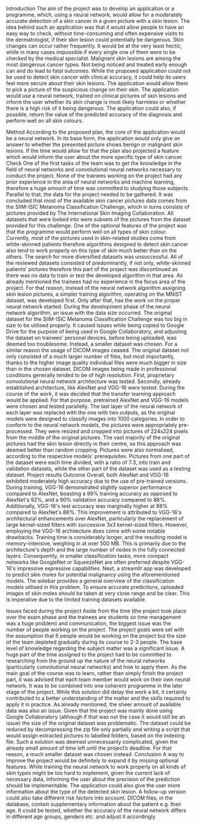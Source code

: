 Introduction
The aim of the project was to develop an application or a programme, which, using a neural network, would allow for a moderately accurate detection of a skin cancer in a given picture with a skin lesion.
The idea behind such an application was that it would allow people to have an easy way to check, without time-consuming and often expensive visits to the dermatologist, if their skin lesion could potentially be dangerous. Skin changes can occur rather frequently. It would be at the very least hectic, while in many cases impossible if every single one of them were to be checked by the medical specialist. Malignant skin lesions are among the most dangerous cancer types. Not being noticed and treated early enough can and do lead to fatal outcomes.
While the proposed application could not be used to detect skin cancer with clinical accuracy, it could help its users feel more secure about their skin lesions. The application would allow them to pick a picture of the suspicious change on their skin. The application would use a neural network, trained on clinical pictures of skin lesions and inform the user whether its skin change is most likely harmless or whether there is a high risk of it being dangerous. The application could also, if possible, return the value of the predicted accuracy of the diagnosis and perform well on all skin colours.

Method
According to the proposed plan, the core of the application would be a neural network. In its base form, the application would only give an answer to whether the presented picture shows benign or malignant skin lesions. If the time would allow for that the plan also projected a feature which would inform the user about the more specific type of skin cancer.
Check
One of the first tasks of the team was to get the knowledge in the field of neural networks and convolutional neural networks necessary to conduct the project. None of the trainees working on the project had any prior experience in the area of neural networks and machine learning, therefore a huge amount of time was committed to studying those subjects.
Parallel to that, the data for the project needed to be gathered. It was concluded that most of the  available skin cancer pictures data comes from the SIIM-ISIC Melanoma Classification Challenge, which in turns consists of pictures provided by The International Skin Imaging Collaboration​. All datasets that were looked into were subsets of the pictures from the dataset provided for this challenge.
One of the optional features of the project was that the programme would perform well on all types of skin colour. Currently, most of the pictures used in skin-related studies come from white-skinned patients therefore algorithms designed to detect skin cancer also tend to work properly on this type of skin much better than on the others. The search for more diversified datasets was unsuccessful. All of the reviewed datasets consisted of predominantly, if not only, white-skinned patients’ pictures  therefore this part of the project was discontinued as there was no data to train or test the developed algorithm in that area.
As already mentioned the trainees had no experience in the focus area of the project. For that reason, instead of the neural network algorithm assigning skin lesion pictures, a simpler training algorithm, operating on the MNIST dataset, was developed first. Only after that, has the work on the proper neural network started.
During the development phase of the neural network algorithm, an issue with the data size occurred. The original dataset for the SIIM-ISIC Melanoma Classification Challenge was too big in size to be utilised properly. It caused issues while being copied to Google Drive for the purpose of being used in Google Collaboratory, and adjusting the dataset on trainees' personal devices, before being uploaded, was deemed too troublesome. Instead, a smaller dataset was chosen. For a similar reason the usage of DICOM images ceased. The original dataset not only consisted of a much larger number of files, but most importantly, thanks to the higher image quality individual files were much bigger in size than in the chosen dataset. DICOM images being made in professional conditions generally tended to be of high resolution.
First, proprietary convolutional neural network architecture was tested. Secondly, already established architecture, like AlexNet and VGG-16 were tested. During the course of the work, it was decided that the transfer learning approach would be applied. For that purpose, pretrained AlexNet and VGG-16 models were chosen and tested parallelly. The last layer of the neural network of each layer was replaced with the one with two outputs, as the original models were designed to classify images into 1000 categories.
In order to conform to the neural network models, the pictures were appropriately pre-processed. They were resized and cropped into pictures of 224x224 pixels from the middle of the original pictures. The vast majority of the original pictures had the skin lesion directly in their centre, so this approach was deemed better than random cropping. Pictures were also normalised, according to the respective models' prerequisites. Pictures from one part of the dataset were each time divided, with a ratio of 7:3, into train and validation datasets, while the other part of the dataset was used as a testing dataset.
Project results
Outcome
Overall, both AlexNet and VGG-16 exhibited moderately high accuracy due to the use of pre-trained versions. During training, VGG-16 demonstrated slightly superior performance compared to AlexNet, boasting a 99% training accuracy as opposed to AlexNet's 92%, and a 90% validation accuracy compared to 86%. Additionally, VGG-16's test accuracy was marginally higher at 89% compared to AlexNet's 86%. This improvement is attributed to VGG-16's architectural enhancements over AlexNet, particularly the replacement of large kernel-sized filters with successive 3x3 kernel-sized filters.
However, employing the VGG-16 architecture does come with some notable drawbacks. Training time is considerably longer, and the resulting model is memory-intensive, weighing in at over 500 MB. This is primarily due to the architecture's depth and the large number of nodes in the fully connected layers. Consequently, in smaller classification tasks, more compact networks like GoogleNet or SqueezeNet are often preferred despite VGG-16's impressive expressive capabilities.
Next, a streamlit app was developed to predict skin moles for potential malignancy using the aforementioned models. The sidebar provides a general overview of the classification models utilised in this problem. To ensure accurate predictions, uploaded images of skin moles should be taken at very close range and be clear. This is imperative due to the limited training datasets available.

Issues faced during the project
Aside from the time (the project took place over the exam phase and the trainees are students so time management was a huge problem) and communication, the biggest issue was the number of people working on the project. The project goals were set with the assumption that 6 people would be working on the project but the size of the team depleted gradually during its course to 2-3 people.
The base level of knowledge regarding the subject matter was a significant issue. A huge part of the time assigned to the project had to be committed to researching from the ground up the nature of the neural networks (particularly convolutional neural networks) and how to apply them. As the main goal of the course was to learn, rather than simply finish the project part, it was advised that each team member would work on their own neural network. It was to be combined into one coherent programme in the later stage of the project. While this solution did delay the work a bit, it certainly contributed to a better understanding of the matter and the skills required to apply it in practice.
As already mentioned, the sheer amount of available data was also an issue. Given that the project was mainly done using Google Collaboratory (although if that was not the case it would still be an issue) the size of the original dataset was problematic. The dataset could be reduced by decompressing the zip file only partially and writing a script that would assign extracted pictures to labelled folders, based on the indexing file. Such a solution was deemed unnecessarily complicated, given the already small amount of time left until the project’s deadline. For that reason, a much smaller dataset was chosen instead.
Conclusion
A way to improve the project would be definitely to expand it by missing optional features. While training the neural network to work properly on all kinds of skin types might be too hard to implement, given the current lack of necessary data, informing the user about the precision of the prediction should be implementable. The application could also give the user more information about the type of the detected skin lesion.
A follow-up version could also take different risk factors into account. DICOM files, in the database, contain supplementary information about the patient e.g. their age. It could be tested, whether the accuracy of the neural network differs in different age groups, genders etc. and adjust it accordingly.



